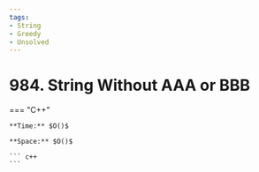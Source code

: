 ```yaml
---
tags:
- String
- Greedy
- Unsolved
---
```



# 984. String Without AAA or BBB

=== "C++"

    **Time:** $O()$

    **Space:** $O()$

    ``` c++
    ```